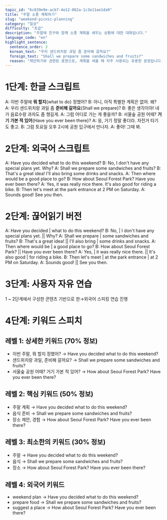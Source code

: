 ```yaml
---
topic_id: "6c839e9e-acb7-4e12-862a-1c3e11ae1da9"
title: "주말 소풍 계획하기"
slug: "weekend-picnic-planning"
category: "일상"
difficulty: "초급"
description: "주말에 친구와 함께 소풍 계획을 세우는 상황에 대한 대화입니다."
language_code: "en"
highlight_sentence:
  sentence_order: 3
  korean_text: "우리 샌드위치랑 과일 좀 준비해 갈까요?"
  foreign_text: "Shall we prepare some sandwiches and fruits?"
  reason: "제안하기와 관련된 표현으로, 계획을 세울 때 자주 사용되는 유용한 문장입니다."
---
```


# 1단계: 한글 스크립트

A: 이번 주말에 **뭐 할지**{what to do} 정했어?
B: 아니, 아직 특별한 계획은 없어. 왜?
A: 우리 샌드위치랑 과일 좀 **준비해 갈까요**{Shall we prepare}?
B: 좋은 생각이야! 내가 음료수랑 과자도 좀 챙길게.
A: 그럼 어디로 가는 게 좋을까?
B: 서울숲 공원 어때? **거기 가본 적 있어**{Have you ever been there}?
A: 응, 거기 정말 좋더라. 자전거 타기도 좋고.
B: 그럼 토요일 오후 2시에 공원 입구에서 만나자.
A: 좋아! 그때 봐.

# 2단계: 외국어 스크립트

A: Have you decided what to do this weekend?
B: No, I don't have any special plans yet. Why?
A: Shall we prepare some sandwiches and fruits?
B: That's a great idea! I'll also bring some drinks and snacks.
A: Then where would be a good place to go?
B: How about Seoul Forest Park? Have you ever been there?
A: Yes, it was really nice there. It's also good for riding a bike.
B: Then let's meet at the park entrance at 2 PM on Saturday.
A: Sounds good! See you then.

# 2단계: 끊어읽기 버전

A: Have you decided | what to do this weekend?
B: No, | I don't have any special plans yet. || Why?
A: Shall we prepare | some sandwiches and fruits?
B: That's a great idea! || I'll also bring | some drinks and snacks.
A: Then where would be | a good place to go?
B: How about Seoul Forest Park? || Have you ever been there?
A: Yes, | it was really nice there. || It's also good | for riding a bike.
B: Then let's meet | at the park entrance | at 2 PM on Saturday.
A: Sounds good! || See you then.

# 3단계: 사용자 자유 연습

1 ~ 2단계에서 구성한 콘텐츠 기반으로 한→외국어 스피킹 연습 진행

# 4단계: 키워드 스피치

## 레벨 1: 상세한 키워드 (70% 정보)

- 이번 주말, 뭐 할지 정했어? → Have you decided what to do this weekend?
- 샌드위치랑 과일, 준비해 갈까요? → Shall we prepare some sandwiches and fruits?
- 서울숲 공원 어때? 거기 가본 적 있어? → How about Seoul Forest Park? Have you ever been there?

## 레벨 2: 핵심 키워드 (50% 정보)

- 주말 계획 → Have you decided what to do this weekend?
- 음식 준비 → Shall we prepare some sandwiches and fruits?
- 장소 제안, 경험 → How about Seoul Forest Park? Have you ever been there?

## 레벨 3: 최소한의 키워드 (30% 정보)

- 주말 → Have you decided what to do this weekend?
- 음식 → Shall we prepare some sandwiches and fruits?
- 장소 → How about Seoul Forest Park? Have you ever been there?

## 레벨 4: 외국어 키워드

- weekend plan → Have you decided what to do this weekend?
- prepare food → Shall we prepare some sandwiches and fruits?
- suggest a place → How about Seoul Forest Park? Have you ever been there?
